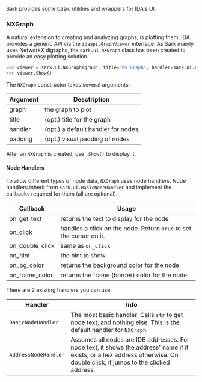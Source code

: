 Sark provides some basic utilities and wrappers for IDA's UI.

### NXGraph

A natural extension to creating and analyzing graphs, is plotting them. IDA provides a generic API via the `idaapi.GraphViewer` interface. As Sark mainly uses NetworkX digraphs, the `sark.ui.NXGraph` class has been created to provide an easy plotting solution.

```python
>>> viewer = sark.ui.NXGraph(graph, title="My Graph", handler=sark.ui.AddressNodeHandler())
>>> viewer.Show()
```

The `NXGraph` constructor takes several arguments:

Argument | Desctription
-----|-----
graph | the graph to plot
title | (opt.) title for the graph
handler | (opt.) a default handler for nodes
padding | (opt.) visual padding of nodes

After an `NXGraph` is created, use `.Show()` to display it.

#### Node Handlers

To allow different types of node data, `NXGraph` uses node handlers. Node handlers inherit from `sark.ui.BasicNodeHandler` and implement the callbacks required for them (all are optional).

Callback | Usage
-----|-----
on_get_text | returns the text to display for the node
on_click | handles a click on the node. Return `True` to set the cursor on it.
on_double_click | same as `on_click`
on_hint | the hint to show
on_bg_color | returns the background color for the node
on_frame_color | returns the frame (border) color for the node

There are 2 existing handlers you can use.

Handler | Info
-----|------
`BasicNodeHandler` | The most basic handler. Calls `str` to get node text, and nothing else. This is the default handler for `NXGraph`.
`AddressNodeHandler` | Assumes all nodes are IDB addresses. For node text, it shows the address' name if it exists, or a hex address otherwise. On double click, it jumps to the clicked address.